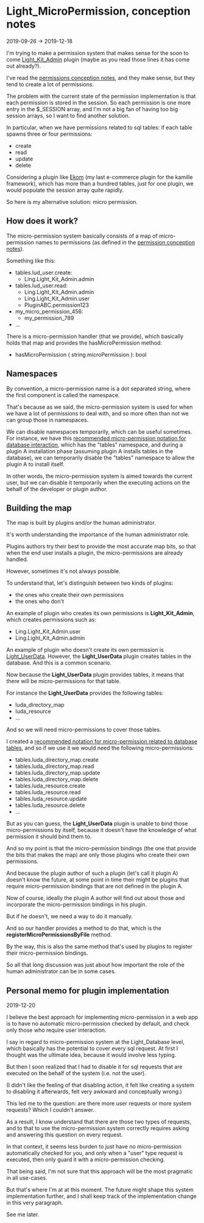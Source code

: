 Light_MicroPermission, conception notes
=================
2019-09-26 -> 2019-12-18



I'm trying to make a permission system that makes sense for the soon to come [Light_Kit_Admin](https://github.com/lingtalfi/Light_Kit_Admin) plugin (maybe as you read those lines it has come out already?).


I've read the [permissions conception notes](https://github.com/lingtalfi/Light_User/blob/master/doc/pages/permission-conception-notes.md),
and they make sense, but they tend to create a lot of permissions.

The problem with the current state of the permission implementation is that each permission is stored in the session.
So each permission is one more entry in the $_SESSION array, and I'm not a big fan of having too big session arrays, 
so I want to find another solution.

In particular, when we have permissions related to sql tables: if each table spawns three or four permissions:

- create 
- read
- update
- delete

Considering a plugin like [Ekom](https://github.com/KamilleModules/Ekom) (my last e-commerce plugin for the kamille framework),
which has more than a hundred tables, just for one plugin, we would populate the session array quite rapidly.


So here is my alternative solution: micro permission.





How does it work?
-------------------

The micro-permission system basically consists of a map of micro-permission names to permissions (as defined in the [permission conception notes](https://github.com/lingtalfi/Light_User/blob/master/doc/pages/permission-conception-notes.md)).

Something like this:

- tables.lud_user.create:
    - Ling.Light_Kit_Admin.admin
- tables.lud_user.read:
    - Ling.Light_Kit_Admin.admin
    - Ling.Light_Kit_Admin.user
    - PluginABC.permission123
- my_micro_permission_456:
    - my_permission_789
- ...


There is a micro-permission handler (that we provide), which basically holds that map and provides the hasMicroPermission method:


- hasMicroPermission ( string microPermission ): bool






Namespaces
---------------

By convention, a micro-permission name is a dot separated string, where the first component is called the namespace.

That's because as we said, the micro-permission system is used for when we have a lot of permissions to deal with, and
so more often than not we can group those in namespaces.


We can disable namespaces temporarily, which can be useful sometimes.
For instance, we have this [recommended micro-permission notation for database interaction](https://github.com/lingtalfi/Light_MicroPermission/blob/master/doc/pages/recommended-micropermission-notation.md#database-interaction), 
which has the "tables" namespace, and during a plugin A installation phase (assuming plugin A installs tables in the database),
we can temporarily disable the "tables" namespace to allow the plugin A to install itself.


In other words, the micro-permission system is aimed towards the current user, but we can disable it temporarily 
when the executing actions on the behalf of the developer or plugin author.  



Building the map
-----------

The map is built by plugins and/or the human administrator.

It's worth understanding the importance of the human administrator role.

Plugins authors try their best to provide the most accurate map bits, so that when the end user installs a plugin,
the micro-permissions are already handled.

However, sometimes it's not always possible.

To understand that, let's distinguish between two kinds of plugins:

- the ones who create their own permissions
- the ones who don't 


An example of plugin who creates its own permissions is **Light_Kit_Admin**, which creates permissions such as:

- Ling.Light_Kit_Admin.user
- Ling.Light_Kit_Admin.admin


An example of plugin who doesn't create its own permission is [Light_UserData](https://github.com/lingtalfi/Light_UserData).
However, the **Light_UserData** plugin creates tables in the database.
And this is a common scenario. 

Now because the **Light_UserData** plugin provides tables, it means that there will be micro-permissions for that table.

For instance the **Light_UserData** provides the following tables:

- luda_directory_map
- luda_resource
- ...

And so we will need micro-permissions to cover those tables.

I created a [recommended notation for micro-permission related to database tables](https://github.com/lingtalfi/Light_MicroPermission/blob/master/doc/pages/recommended-micropermission-notation.md#database-interaction),
and so if we use it we would need the following micro-permissions:

- tables.luda_directory_map.create 
- tables.luda_directory_map.read 
- tables.luda_directory_map.update 
- tables.luda_directory_map.delete
- tables.luda_resource.create 
- tables.luda_resource.read 
- tables.luda_resource.update 
- tables.luda_resource.delete
- ...


But as you can guess, the **Light_UserData** plugin is unable to bind those micro-permissions by itself, because it doesn't have
the knowledge of what permission it should bind them to. 

And so my point is that the micro-permission bindings (the one that provide the bits that makes the map) are only 
those plugins who create their own permissions.

And because the plugin author of such a plugin (let's call it plugin A) doesn't know the future, at some point in time their might be plugins
that require micro-permission bindings that are not defined in the plugin A.

Now of course, ideally the plugin A author will find out about those and incorporate the micro-permission bindings in his plugin.

But if he doesn't, we need a way to do it manually.

And so our handler provides a method to do that, which is the **registerMicroPermissionsByFile** method.

By the way, this is also the same method that's used by plugins to register their micro-permission bindings.

So all that long discussion was just about how important the role of the human administrator can be in some cases.  


Personal memo for plugin implementation
----------------
2019-12-20 

I believe the best approach for implementing micro-permission in a web app is to 
have no automatic micro-permission checked by default, and check only those who require user interaction.

I say in regard to micro-permission system at the Light_Database level, which basically has the potential
to cover every sql request. At first I thought was the ultimate idea, because it would involve less typing.

But then I soon realized that I had to disable it for sql requests that are executed on the behalf of the system (i.e. not the user).

(I didn't like the feeling of that disabling action, it felt like creating a system to disabling it afterwards, felt
very awkward and conceptually wrong.)


This led me to the question: are there more user requests or more system requests?
Which I couldn't answer. 

As a result, I know understand that there are those two types of requests, and to that to use the micro-permission system
correctly requires asking and answering this question on every request.

In that context, it seems less burden to just have no micro-permission automatically checked for you, and only when a "user" type request
is executed, then only guard it with a micro-permission checking.

That being said, I'm not sure that this approach will be the most pragmatic in all use-cases. 

But that's where I'm at at this moment. The future might shape this system implementation further, and I shall keep track of 
the implementation change in this very paragraph.

See me later.








 










